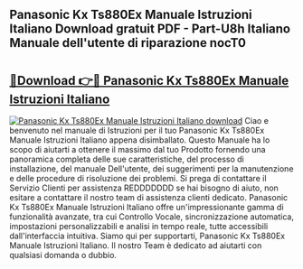 ## Panasonic Kx Ts880Ex Manuale Istruzioni Italiano Download gratuit PDF - Part-U8h Italiano Manuale dell'utente di riparazione nocT0

# <h2><a href="http://dfc9ns.blite.top/?on=Panasonic+Kx+Ts880Ex+Manuale+Istruzioni+Italiano">🔗Download 👉🔴 Panasonic Kx Ts880Ex Manuale Istruzioni Italiano</a></h2>

[![Panasonic Kx Ts880Ex Manuale Istruzioni Italiano download](https://i.imgur.com/lujVjoI.png)](http://dfc9ns.blite.top/?on=Panasonic+Kx+Ts880Ex+Manuale+Istruzioni+Italiano)
Ciao e benvenuto nel manuale di Istruzioni per il tuo Panasonic Kx Ts880Ex Manuale Istruzioni Italiano appena disimballato. Questo Manuale ha lo scopo di aiutarti a ottenere il massimo dal tuo Prodotto fornendo una panoramica completa delle sue caratteristiche, del processo di installazione, del manuale Dell'utente, dei suggerimenti per la manutenzione e delle procedure di risoluzione dei problemi. Si prega di contattare il Servizio Clienti per assistenza REDDDDDDD se hai bisogno di aiuto, non esitare a contattare il nostro team di assistenza clienti dedicato. Panasonic Kx Ts880Ex Manuale Istruzioni Italiano offre un'impressionante gamma di funzionalità avanzate, tra cui Controllo Vocale, sincronizzazione automatica, impostazioni personalizzabili e analisi in tempo reale, tutte accessibili dall'interfaccia intuitiva. Siamo qui per supportarti, Panasonic Kx Ts880Ex Manuale Istruzioni Italiano. Il nostro Team è dedicato ad aiutarti con qualsiasi domanda o dubbio.
